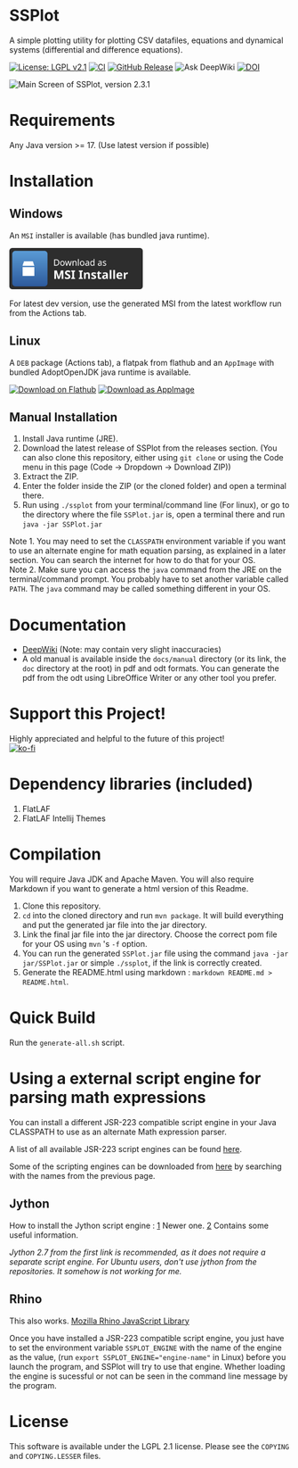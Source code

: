 # SSPlot
A simple plotting utility for plotting CSV datafiles, equations and dynamical systems (differential and difference equations).

[![License: LGPL v2.1](https://img.shields.io/badge/License-LGPL%20v2.1-orange.svg)](https://www.gnu.org/licenses/old-licenses/lgpl-2.1.en.html) [![CI](https://github.com/babaissarkar/ssplot/actions/workflows/maven-publish.yml/badge.svg)](https://github.com/babaissarkar/ssplot/actions/workflows/maven-publish.yml?query=branch%3Amaster) [![GitHub Release](https://img.shields.io/github/v/release/babaissarkar/ssplot?display_name=release&labelColor=orange&color=black)](https://github.com/babaissarkar/ssplot/releases/tag/v2.3.1) ![Ask DeepWiki](https://deepwiki.com/badge.svg) [![DOI](https://zenodo.org/badge/DOI/10.5281/zenodo.16777601.svg)](https://doi.org/10.5281/zenodo.16777601)

![Main Screen of SSPlot, version 2.3.1](https://babaissarkar.github.io/images/ssplot_screenshot.png)

# Requirements
Any Java version >= 17. (Use latest version if possible)

# Installation

## Windows
An `MSI` installer is available (has bundled java runtime).

<a href='https://github.com/babaissarkar/ssplot/releases/download/v2.3.1/SSPlot-2.3.1.msi'><img width='240' alt='Download as MSI Installer' src='src/main/resources/download_msi.svg'/></a>

For latest dev version, use the generated MSI from the latest workflow run from the Actions tab.

## Linux
A `DEB` package (Actions tab), a flatpak from flathub and an `AppImage` with bundled AdoptOpenJDK java runtime is available.

<a href='https://flathub.org/apps/io.github.babaissarkar.ssplot'><img width='240' alt='Download on Flathub' src='https://flathub.org/api/badge?locale=en'/></a>
<a href='https://github.com/babaissarkar/ssplot/releases/download/v2.3.1/SSPlot-x86_64.AppImage'><img width='240' alt='Download as AppImage' src='https://docs.appimage.org/_images/download-appimage-banner.svg'/></a>

## Manual Installation
1. Install Java runtime (JRE).
2. Download the latest release of SSPlot from the releases section. (You can also clone this repository, either using `git clone` or using the Code menu in this page (Code -> Dropdown -> Download ZIP))
3. Extract the ZIP.
4. Enter the folder inside the ZIP (or the cloned folder) and open a terminal there.
5. Run using `./ssplot` from your terminal/command line (For linux), or go to the directory where the file `SSPlot.jar` is, open a terminal there and run `java -jar SSPlot.jar`

Note 1. You may need to set the `CLASSPATH` environment variable if you want to use an alternate engine for math equation parsing, as explained in a later section. You can search the internet for how to do that for your OS.<br/>
Note 2. Make sure you can access the `java` command from the JRE on the terminal/command prompt. You probably have to set another variable called `PATH`. The `java` command may be called something different in your OS.

# Documentation
* [DeepWiki](https://deepwiki.com/babaissarkar/ssplot) (Note: may contain very slight inaccuracies)
* A old manual is available inside the `docs/manual` directory (or its link, the `doc` directory at the root) in pdf and odt formats. You can generate the pdf from the odt using LibreOffice Writer or any other tool you prefer.

# Support this Project!
Highly appreciated and helpful to the future of this project!<br/>
[![ko-fi](https://ko-fi.com/img/githubbutton_sm.svg)](https://ko-fi.com/I2I11E85IE)

# Dependency libraries (included)
1. FlatLAF
2. FlatLAF Intellij Themes

# Compilation
You will require Java JDK and Apache Maven. You will also require Markdown if you want to generate a html version of this Readme.

1. Clone this repository.
2. `cd` into the cloned directory and run `mvn package`. It will build everything and put the generated jar file into the jar directory.
3. Link the final jar file into the jar directory. Choose the correct pom file for your OS using `mvn` 's `-f` option.
3. You can run the generated `SSPlot.jar` file using the command `java -jar jar/SSPlot.jar` or simple `./ssplot`, if the link is correctly created.
4. Generate the README.html using markdown : `markdown README.md > README.html`.

# Quick Build
Run the `generate-all.sh` script.

# Using a external script engine for parsing math expressions

You can install a different JSR-223 compatible script engine in your Java CLASSPATH to use as an alternate Math expression parser.

A list of all available JSR-223 script engines can be found [here](https://web.archive.org/web/20070610234337/https://scripting.dev.java.net/).

Some of the scripting engines can be downloaded from [here](https://mvnrepository.com/) by searching with the names from the previous page.

## Jython
How to install the Jython script engine :
[1](https://wiki.python.org/jython/UserGuide#using-jsr-223) Newer one.
[2](https://jython.readthedocs.io/en/latest/JythonAndJavaIntegration/) Contains some useful information.

_Jython 2.7 from the first link is recommended, as it does not require a separate script engine. For Ubuntu users, don't use jython from the repositories. It somehow is not working for me._

## Rhino
This also works.
[Mozilla Rhino JavaScript Library](https://github.com/mozilla/rhino)

Once you have installed a JSR-223 compatible script engine, you just have to set the environment variable `SSPLOT_ENGINE` with the name of the engine as the value, (run `export SSPLOT_ENGINE="engine-name"` in Linux) before you launch the program, and SSPlot will try to use that engine. Whether loading the engine is sucessful or not can be seen in the command line message by the program.

# License
This software is available under the LGPL 2.1 license. Please see the `COPYING` and `COPYING.LESSER` files.

